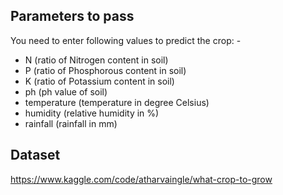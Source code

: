 ## Parameters to pass
  You need to enter following values to predict the crop: -
  - N (ratio of Nitrogen content in soil)
  - P (ratio of Phosphorous content in soil)
  - K (ratio of Potassium content in soil)
  - ph (ph value of soil)
  - temperature (temperature in degree Celsius)
  - humidity (relative humidity in %)
  - rainfall (rainfall in mm)

## Dataset
https://www.kaggle.com/code/atharvaingle/what-crop-to-grow

  
